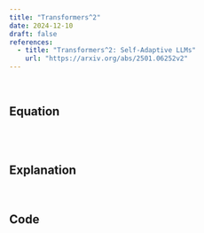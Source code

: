 ```yaml
---
title: "Transformers^2"
date: 2024-12-10
draft: false
references:
  - title: "Transformers^2: Self-Adaptive LLMs"
    url: "https://arxiv.org/abs/2501.06252v2"  
---
```


<br>

## Equation

<br>

<br>

## Explanation

<br>

## Code